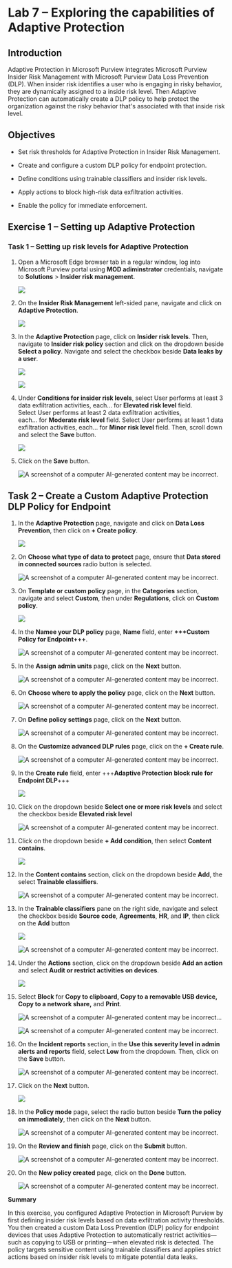# **Lab 7 – Exploring the capabilities of Adaptive Protection**

## **Introduction**

Adaptive Protection in Microsoft Purview integrates Microsoft Purview Insider Risk Management with Microsoft Purview Data Loss Prevention (DLP). When insider risk identifies a user who is engaging in risky behavior, they are dynamically assigned to a inside risk level. Then Adaptive Protection can automatically create a DLP policy to help protect the organization against the risky behavior that's associated with that inside risk level.

## **Objectives**

- Set risk thresholds for Adaptive Protection in Insider Risk
  Management.

- Create and configure a custom DLP policy for endpoint protection.

- Define conditions using trainable classifiers and insider risk levels.

- Apply actions to block high-risk data exfiltration activities.

- Enable the policy for immediate enforcement.

## Exercise 1 – Setting up Adaptive Protection

### Task 1 – Setting up risk levels for Adaptive Protection

1.  Open a Microsoft Edge browser tab in a regular window, log into Microsoft Purview portal using **MOD adiminstrator** credentials, navigate to **Solutions** > **Insider risk management**.

    ![](./media/image1.png)

2.  On the **Insider Risk Management** left-sided pane, navigate and
    click on **Adaptive Protection**.

    ![](./media/image2.png)

3.  In the **Adaptive Protection** page, click on **Insider risk
    levels**. Then, navigate to **Insider risk policy** section and
    click on the dropdown beside **Select a policy**. Navigate and
    select the checkbox beside **Data leaks by a user**.

    ![](./media/image3.png)

    ![](./media/image4.png)

4.  Under **Conditions for insider risk levels**, select User performs
    at least 3 data exfiltration activities, each… for **Elevated risk
    level** field. Select User performs at least 2 data exfiltration
    activities, each… for **Moderate risk level** field. Select User
    performs at least 1 data exfiltration activities,
    each… for **Minor risk level** field. Then, scroll down and select
    the **Save** button.

    ![](./media/image5.png)

5.  Click on the **Save** button.

    ![A screenshot of a computer AI-generated content may be incorrect.](./media/image6.png)

## Task 2 – Create a Custom Adaptive Protection DLP Policy for Endpoint

1.  In the **Adaptive Protection** page, navigate and click on **Data
    Loss Prevention**, then click on **+ Create policy**.

    ![](./media/image7.png)

2.  On **Choose what type of data to protect** page, ensure that **Data
    stored in connected sources** radio button is selected.

    ![A screenshot of a computer AI-generated content may be incorrect.](./media/image8.png)

3.  On **Template or custom policy** page, in the **Categories**
    section, navigate and select **Custom**, then under **Regulations**,
    click on **Custom policy**.

    ![](./media/image9.png)

4.  In the **Namee your DLP policy** page, **Name** field, enter
    **+++Custom Policy for Endpoint+++**.

    ![A screenshot of a computer AI-generated content may be incorrect.](./media/image10.png)

5.  In the **Assign admin units** page, click on the **Next** button.

    ![A screenshot of a computer AI-generated content may be incorrect.](./media/image11.png)

6.  On **Choose where to apply the policy** page, click on the **Next**
    button.

    ![A screenshot of a computer AI-generated content may be incorrect.](./media/image12.png)

7.  On **Define policy settings** page, click on the **Next** button.

    ![A screenshot of a computer AI-generated content may be incorrect.](./media/image13.png)

8.  On the **Customize advanced DLP rules** page, click on the **+
    Create rule**.

    ![A screenshot of a computer AI-generated content may be incorrect.](./media/image14.png)

9.  In the **Create rule** field, enter +++**Adaptive Protection block
    rule for Endpoint DLP**+++

    ![](./media/image15.png)

10. Click on the dropdown beside **Select one or more risk levels** and
    select the checkbox beside **Elevated risk level**

    ![A screenshot of a computer AI-generated content may be incorrect.](./media/image21.png)

  
11. Click on the dropdown beside **+ Add condition**, then select
    **Content contains**.

    ![](./media/aca1.png)

12. In the **Content contains** section, click on the dropdown beside
    **Add**, the select **Trainable classifiers**.

    ![A screenshot of a computer AI-generated content may be incorrect.](./media/image17.png)

13. In the **Trainable classifiers** pane on the right side, navigate
    and select the checkbox beside **Source code**, **Agreements**,
    **HR**, and **IP**, then click on the **Add** button 

    ![](./media/image18.png)

    ![A screenshot of a computer AI-generated content may be incorrect.](./media/image19.png)

14. Under the **Actions** section, click on the dropdown beside **Add an
    action** and select **Audit or restrict activities on devices**.

    ![](./media/image22.png)

15. Select **Block** for **Copy to clipboard, Copy to a removable USB
    device, Copy to a network share,** and **Print**.

    ![A screenshot of a computer AI-generated content may be incorrect.](./media/image23.png)..

    ![A screenshot of a computer AI-generated content may be incorrect.](./media/image24.png)

16. On the **Incident reports** section, in the **Use this severity
    level in admin alerts and reports** field, select **Low** from the
    dropdown. Then, click on the **Save** button.

    ![A screenshot of a computer AI-generated content may be incorrect.](./media/image25.png)

17. Click on the **Next** button.

    ![](./media/image26.png)

18. In the **Policy mode** page, select the radio button beside **Turn
    the policy on immediately**, then click on the **Next** button.

    ![A screenshot of a computer AI-generated content may be incorrect.](./media/image27.png)

19. On the **Review and finish** page, click on the **Submit** button.

    ![A screenshot of a computer AI-generated content may be incorrect.](./media/image28.png)

20. On the **New policy created** page, click on the **Done** button.

    ![A screenshot of a computer AI-generated content may be incorrect.](./media/image29.png)

**Summary**

In this exercise, you configured Adaptive Protection in Microsoft
Purview by first defining insider risk levels based on data exfiltration
activity thresholds. You then created a custom Data Loss Prevention
(DLP) policy for endpoint devices that uses Adaptive Protection to
automatically restrict activities—such as copying to USB or
printing—when elevated risk is detected. The policy targets sensitive
content using trainable classifiers and applies strict actions based on
insider risk levels to mitigate potential data leaks.



